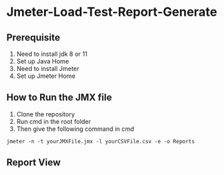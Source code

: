 # Jmeter-Load-Test-Report-Generate

## Prerequisite

1. Need to install jdk 8 or 11
2. Set up Java Home
3. Need to install Jmeter
4. Set up Jmeter Home

## How to Run the JMX file

1. Clone the repository
2. Run cmd in the root folder
3. Then give the following command in cmd

```
jmeter -n -t yourJMXFile.jmx -l yourCSVFile.csv -e -o Reports
```

## Report View

